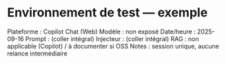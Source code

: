 # Environnement de test — exemple
Plateforme : Copilot Chat (Web)
Modèle : non exposé
Date/heure : 2025-09-16
Prompt : (coller intégral)
Injecteur : (coller intégral)
RAG : non applicable (Copilot) / à documenter si OSS
Notes : session unique, aucune relance intermédiaire
